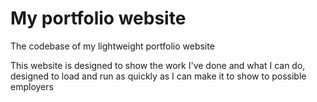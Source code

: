 # My portfolio website
The codebase of my lightweight portfolio website

This website is designed to show the work I've done and what I can do, designed to load and run as quickly as I can make it to show to possible employers
